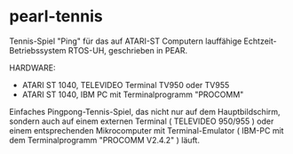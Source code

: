 # pearl-tennis
Tennis-Spiel "Ping" für das auf ATARI-ST Computern lauffähige Echtzeit-Betriebssystem RTOS-UH, geschrieben in PEAR.

HARDWARE: 

- ATARI ST 1040, TELEVIDEO Terminal TV950 oder TV955
- ATARI ST 1040, IBM PC mit Terminalprogramm "PROCOMM"

Einfaches Pingpong-Tennis-Spiel, das nicht nur auf dem Hauptbildschirm, sondern auch auf einem externen Terminal ( TELEVIDEO 950/955 ) oder einem entsprechenden Mikrocomputer mit Terminal-Emulator ( IBM-PC mit dem Terminalprogramm "PROCOMM V2.4.2" ) läuft.
